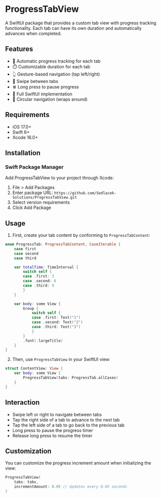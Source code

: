# ProgressTabView

A SwiftUI package that provides a custom tab view with progress tracking functionality. Each tab can have its own duration and automatically advances when completed.

## Features

- 🔄 Automatic progress tracking for each tab
- ⏱️ Customizable duration for each tab
- 👆 Gesture-based navigation (tap left/right)
- 📱 Swipe between tabs
- ⏸️ Long press to pause progress
- 📱 Full SwiftUI implementation
- 🔄 Circular navigation (wraps around)

## Requirements

- iOS 17.0+
- Swift 6+
- Xcode 16.0+

## Installation

### Swift Package Manager

Add ProgressTabView to your project through Xcode:

1. File > Add Packages
2. Enter package URL: ```https://github.com/Sedlacek-Solutions/ProgressTabView.git```
3. Select version requirements
4. Click Add Package

## Usage

1. First, create your tab content by conforming to `ProgressTabContent`:

```swift
enum ProgressTab: ProgressTabContent, CaseIterable {
    case first
    case second
    case third

    var totalTime: TimeInterval {
        switch self {
        case .first: 3
        case .second: 6
        case .third: 9
        }
    }

    var body: some View {
        Group {
            switch self {
            case .first: Text("1")
            case .second: Text("2")
            case .third: Text("3")
            }
        }
        .font(.largeTitle)
    }
}
```

2. Then, use `ProgressTabView` in your SwiftUI view:

```swift
struct ContentView: View {
    var body: some View {
        ProgressTabView(tabs: ProgressTab.allCases)
    }
}
```

## Interaction

- Swipe left or right to navigate between tabs
- Tap the right side of a tab to advance to the next tab
- Tap the left side of a tab to go back to the previous tab
- Long press to pause the progress timer
- Release long press to resume the timer

## Customization

You can customize the progress increment amount when initializing the view:

```swift
ProgressTabView(
    tabs: tabs,
    incrementAmount: 0.05 // Updates every 0.05 seconds
)
```
